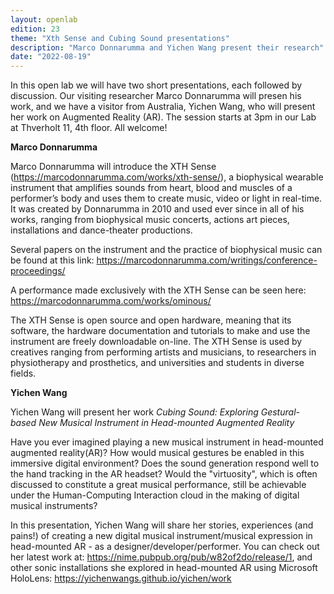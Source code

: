 ```yaml
---
layout: openlab
edition: 23
theme: "Xth Sense and Cubing Sound presentations"
description: "Marco Donnarumma and Yichen Wang present their research"
date: "2022-08-19"
---
```


In this open lab we will have two short presentations, each followed by discussion. Our visiting researcher Marco Donnarumma will presen his work, and we have a visitor from Australia, Yichen Wang, who will present her work on Augmented Reality (AR). The session starts at 3pm in our Lab at Thverholt 11, 4th floor. All welcome!


**Marco Donnarumma**

Marco Donnarumma will introduce the XTH Sense (https://marcodonnarumma.com/works/xth-sense/), a biophysical wearable instrument that amplifies sounds from heart, blood and muscles of a performer’s body and uses them to create music, video or light in real-time. It was created by Donnarumma in 2010 and used ever since in all of his works, ranging from biophysical music concerts, actions art pieces, installations and dance-theater productions.

Several papers on the instrument and the practice of biophysical music can be found at this link: https://marcodonnarumma.com/writings/conference-proceedings/

A performance made exclusively with the XTH Sense can be seen here: https://marcodonnarumma.com/works/ominous/

The XTH Sense is open source and open hardware, meaning that its software, the hardware documentation and tutorials to make and use the instrument are freely downloadable on-line. The XTH Sense is used by creatives ranging from performing artists and musicians, to researchers in physiotherapy and prosthetics, and universities and students in diverse fields.


**Yichen Wang**

Yichen Wang will present her work *Cubing Sound: Exploring Gestural-based New Musical Instrument in Head-mounted Augmented Reality*

Have you ever imagined playing a new musical instrument in head-mounted augmented reality(AR)? How would musical gestures be enabled in this immersive digital environment? Does the sound generation respond well to the hand tracking in the AR headset? Would the "virtuosity", which is often discussed to constitute a great musical performance, still be achievable under the Human-Computing Interaction cloud in the making of digital musical instruments?

In this presentation, Yichen Wang will share her stories, experiences (and pains!) of creating a new digital musical instrument/musical expression in head-mounted AR - as a designer/developer/performer. You can check out her latest work at: https://nime.pubpub.org/pub/w82of2do/release/1, and other sonic installations she explored in head-mounted AR using Microsoft HoloLens: https://yichenwangs.github.io/yichen/work
